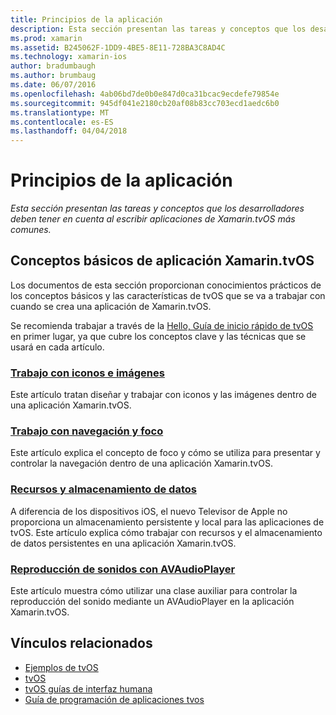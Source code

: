 ```yaml
---
title: Principios de la aplicación
description: Esta sección presentan las tareas y conceptos que los desarrolladores deben tener en cuenta al escribir aplicaciones de Xamarin.tvOS más comunes.
ms.prod: xamarin
ms.assetid: B245062F-1DD9-4BE5-8E11-728BA3C8AD4C
ms.technology: xamarin-ios
author: bradumbaugh
ms.author: brumbaug
ms.date: 06/07/2016
ms.openlocfilehash: 4ab06bd7de0b0e847d0ca31bcac9ecdefe79854e
ms.sourcegitcommit: 945df041e2180cb20af08b83cc703ecd1aedc6b0
ms.translationtype: MT
ms.contentlocale: es-ES
ms.lasthandoff: 04/04/2018
---
```

# <a name="application-fundamentals"></a>Principios de la aplicación

_Esta sección presentan las tareas y conceptos que los desarrolladores deben tener en cuenta al escribir aplicaciones de Xamarin.tvOS más comunes._

<a name="Xamarin.tvOS-Application-Fundamentals" />

## <a name="xamarintvos-application-fundamentals"></a>Conceptos básicos de aplicación Xamarin.tvOS

Los documentos de esta sección proporcionan conocimientos prácticos de los conceptos básicos y las características de tvOS que se va a trabajar con cuando se crea una aplicación de Xamarin.tvOS.

Se recomienda trabajar a través de la [Hello, Guía de inicio rápido de tvOS](~/ios/tvos/get-started/hello-tvos.md) en primer lugar, ya que cubre los conceptos clave y las técnicas que se usará en cada artículo.

<a name="Working-with-Icons-and-Images" />

### <a name="working-with-icons-and-imagesiostvosapp-fundamentalsicons-imagesmd"></a>[Trabajo con iconos e imágenes](~/ios/tvos/app-fundamentals/icons-images.md)

Este artículo tratan diseñar y trabajar con iconos y las imágenes dentro de una aplicación Xamarin.tvOS.

<a name="Working-with-Navigation-and-Focus" />

### <a name="working-with-navigation-and-focusiostvosapp-fundamentalsnavigation-focusmd"></a>[Trabajo con navegación y foco](~/ios/tvos/app-fundamentals/navigation-focus.md)

Este artículo explica el concepto de foco y cómo se utiliza para presentar y controlar la navegación dentro de una aplicación Xamarin.tvOS.

<a name="Resources-and-Data-Storage" />

### <a name="resources-and-data-storageiostvosapp-fundamentalsresources-data-storagemd"></a>[Recursos y almacenamiento de datos](~/ios/tvos/app-fundamentals/resources-data-storage.md)

A diferencia de los dispositivos iOS, el nuevo Televisor de Apple no proporciona un almacenamiento persistente y local para las aplicaciones de tvOS. Este artículo explica cómo trabajar con recursos y el almacenamiento de datos persistentes en una aplicación Xamarin.tvOS.

<a name="Playing-Sound-with-AVAudioPlayer" />

### <a name="playing-sound-with-avaudioplayeriostvosapp-fundamentalssoundsmd"></a>[Reproducción de sonidos con AVAudioPlayer](~/ios/tvos/app-fundamentals/sounds.md)

Este artículo muestra cómo utilizar una clase auxiliar para controlar la reproducción del sonido mediante un AVAudioPlayer en la aplicación Xamarin.tvOS.

## <a name="related-links"></a>Vínculos relacionados

- [Ejemplos de tvOS](https://developer.xamarin.com/samples/tvos/all/)
- [tvOS](https://developer.apple.com/tvos/)
- [tvOS guías de interfaz humana](https://developer.apple.com/tvos/human-interface-guidelines/)
- [Guía de programación de aplicaciones tvos](https://developer.apple.com/library/prerelease/tvos/documentation/General/Conceptual/AppleTV_PG/)
